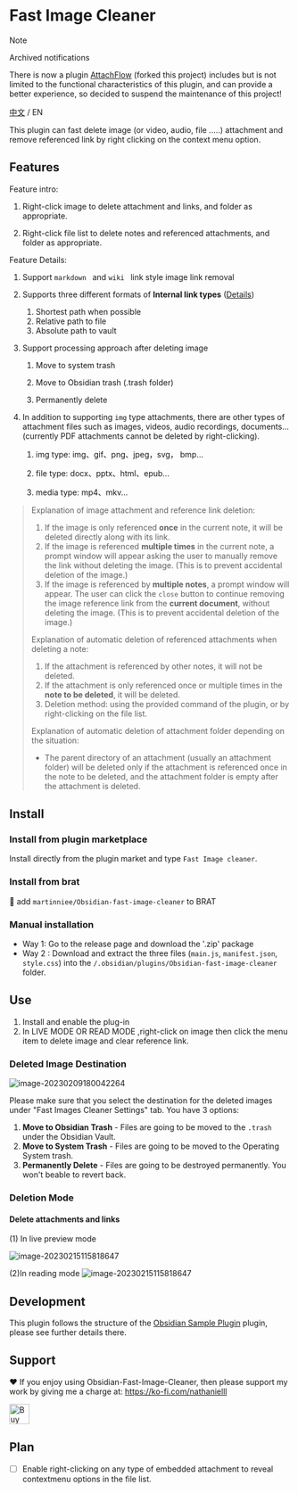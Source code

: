 # Fast Image Cleaner

>[!NOTE] 
>  Archived notifications
>
> There is now a plugin [AttachFlow](https://github.com/Yaozhuwa/AttachFlow) (forked this project) includes but is not limited to the functional characteristics of this plugin, and can provide a better experience, so decided to suspend the maintenance of this project!

[中文](./ZH.md) / EN

This plugin can fast delete image (or video, audio, file .....) attachment and remove referenced link by right clicking on the context menu option. 

## Features

Feature intro:

1. Right-click image to delete attachment and links, and folder  as appropriate.

2. Right-click file list to delete notes and referenced attachments, and folder  as appropriate.

Feature Details:

1. Support `markdown ` and `wiki ` link style image link removal

2. Supports three different formats of **Internal link types** ([Details](https://help.obsidian.md/Linking+notes+and+files/Internal+links))

   1. Shortest path when possible
   2. Relative path to file
   3. Absolute path to vault

3. Support processing approach after deleting image

   1. Move to system trash

   2. Move to Obsidian trash (.trash folder)

   3. Permanently delete

4. In addition to supporting `img` type attachments, there are other types of attachment files such as images, videos, audio recordings, documents... (currently PDF attachments cannot be deleted by right-clicking).

   1. img type: img、gif、png、jpeg，svg， bmp...

   1. file type: docx、pptx、html、epub...

   1. media type: mp4、mkv...



> Explanation of image attachment and reference link deletion:
>
> 1. If the image is only referenced **once** in the current note, it will be deleted directly along with its link.
> 2. If the image is referenced **multiple times** in the current note, a prompt window will appear asking the user to manually remove the link without deleting the image. (This is to prevent accidental deletion of the image.)
> 3. If the image is referenced by **multiple notes**, a prompt window will appear. The user can click the `close` button to continue removing the image reference link from the **current document**, without deleting the image. (This is to prevent accidental deletion of the image.)
>
> Explanation of automatic deletion of referenced attachments when deleting a note:
>
> 1. If the attachment is referenced by other notes, it will not be deleted.
> 2. If the attachment is only referenced once or multiple times in the **note to be deleted**, it will be deleted.
> 3. Deletion method: using the provided command of the plugin, or by right-clicking on the file list.
>
> Explanation of automatic deletion of attachment folder depending on the situation:
>
> - The parent directory of an attachment (usually an attachment folder) will be deleted only if the attachment is referenced once in the note to be deleted, and the attachment folder is empty after the attachment is deleted.



## Install

### Install from plugin marketplace

Install directly from the plugin market and type `Fast Image cleaner`.

### Install from brat

👦 add `martinniee/Obsidian-fast-image-cleaner` to BRAT

### Manual installation

-   Way 1: Go to the release page and download the '.zip' package
-   Way 2 : Download and extract the three files (`main.js`, `manifest.json`, `style.css`) into the `/.obsidian/plugins/Obsidian-fast-image-cleaner` folder.

## Use

1. Install and enable the plug-in
2. In LIVE MODE OR READ MODE ,right-click on image then click the menu item to delete image and clear reference link.

### Deleted Image Destination

![image-20230209180042264](assets/README-images/image-20230209180042264.png)

Please make sure that you select the destination for the deleted images under "Fast Images Cleaner Settings" tab. You have 3 options:

1. **Move to Obsidian Trash** - Files are going to be moved to the `.trash` under the Obsidian Vault.
2. **Move to System Trash** - Files are going to be moved to the Operating System trash.
3. **Permanently Delete** - Files are going to be destroyed permanently. You won't beable to revert back.

### Deletion Mode

#### Delete attachments and links

(1) In live preview mode

![image-20230215115818647](assets/ZH-images/image-20230215115818647.png)

(2)In reading mode
![image-20230215115818647](assets/ZH-images/image-20230215115818647.png)



## Development

This plugin follows the structure of the [Obsidian Sample Plugin](https://github.com/obsidianmd/obsidian-sample-plugin) plugin, please see further details there.

## Support

❤ If you enjoy using Obsidian-Fast-Image-Cleaner, then please support my work by giving me a charge at: https://ko-fi.com/nathanielll

<a href='https://ko-fi.com/J3J6IL7MY' target='_blank'><img height='36' style='border:0px;height:36px;' src='https://storage.ko-fi.com/cdn/kofi3.png?v=3' border='0' alt='Buy Me a Coffee at ko-fi.com' /></a>

## Plan

-   [ ] Enable right-clicking on any type of embedded attachment to reveal contextmenu options in the file list.

